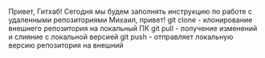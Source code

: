 Привет, Гитхаб!
Сегодня мы будем заполнять инструкцию по работе с удаленными репозиториями
Михаил, привет!
git clone - клонирование внешнего репозитория на локальный ПК
git pull - получение изменений и слияние с локальной версией
git push - отправляет локальную версию репозитория на внешний 